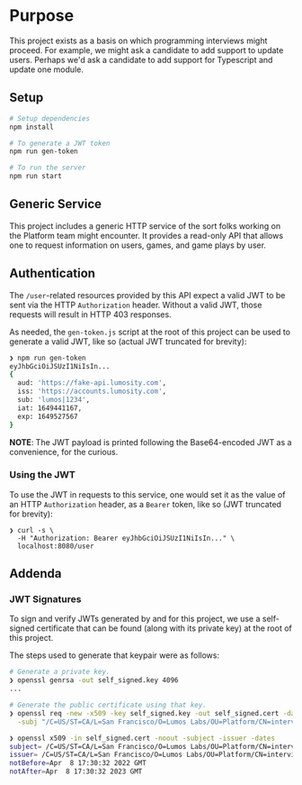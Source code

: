 # Purpose

This project exists as a basis on which programming interviews might proceed.
For example, we might ask a candidate to add support to update users. Perhaps
we'd ask a candidate to add support for Typescript and update one module.

## Setup

```sh
# Setup dependencies
npm install

# To generate a JWT token
npm run gen-token

# To run the server
npm run start
```

## Generic Service

This project includes a generic HTTP service of the sort folks working on the
Platform team might encounter. It provides a read-only API that allows one to
request information on users, games, and game plays by user.

## Authentication

The `/user`-related resources provided by this API expect a valid JWT to be sent
via the HTTP `Authorization` header. Without a valid JWT, those requests will
result in HTTP 403 responses.

As needed, the `gen-token.js` script at the root of this project can be used to
generate a valid JWT, like so (actual JWT truncated for brevity):

```bash
❯ npm run gen-token
eyJhbGciOiJSUzI1NiIsIn...
{
  aud: 'https://fake-api.lumosity.com',
  iss: 'https://accounts.lumosity.com',
  sub: 'lumos|1234',
  iat: 1649441167,
  exp: 1649527567
}
```

**NOTE**: The JWT payload is printed following the Base64-encoded JWT as a
convenience, for the curious.

### Using the JWT

To use the JWT in requests to this service, one would set it as the value of an
HTTP `Authorization` header, as a `Bearer` token, like so (JWT truncated for
brevity):

```
❯ curl -s \
  -H "Authorization: Bearer eyJhbGciOiJSUzI1NiIsIn..." \
  localhost:8080/user
```

## Addenda

### JWT Signatures

To sign and verify JWTs generated by and for this project, we use a self-signed
certificate that can be found (along with its private key) at the root of this
project.

The steps used to generate that keypair were as follows:

```bash
# Generate a private key.
❯ openssl genrsa -out self_signed.key 4096
...

# Generate the public certificate using that key.
❯ openssl req -new -x509 -key self_signed.key -out self_signed.cert -days 365 \
  -subj "/C=US/ST=CA/L=San Francisco/O=Lumos Labs/OU=Platform/CN=interview-cert"

❯ openssl x509 -in self_signed.cert -noout -subject -issuer -dates
subject= /C=US/ST=CA/L=San Francisco/O=Lumos Labs/OU=Platform/CN=interview-cert
issuer= /C=US/ST=CA/L=San Francisco/O=Lumos Labs/OU=Platform/CN=interview-cert
notBefore=Apr  8 17:30:32 2022 GMT
notAfter=Apr  8 17:30:32 2023 GMT
```
